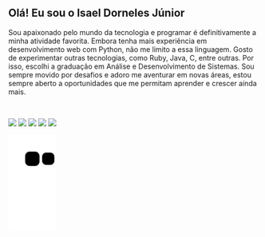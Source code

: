 ## Olá! Eu sou o Isael Dorneles Júnior 

Sou apaixonado pelo mundo da tecnologia e programar é definitivamente a minha atividade favorita. Embora tenha mais experiência em desenvolvimento web com Python, não me limito a essa linguagem. Gosto de experimentar outras tecnologias, como Ruby, Java, C, entre outras. Por isso, escolhi a graduação em Análise e Desenvolvimento de Sistemas. Sou sempre movido por desafios e adoro me aventurar em novas áreas, estou sempre aberto a oportunidades que me permitam aprender e crescer ainda mais.

<br>

  <a href="https://www.instagram.com/juniord_isael/" target="_blank"><img src="https://img.shields.io/badge/-Instagram-%23E4405F?style=for-the-badge&logo=instagram&logoColor=white"></a> <a href="https://t.me/IsaeldJunior/" target="_blank"><img src="https://img.shields.io/badge/Telegram-2CA5E0?style=for-the-badge&logo=telegram&logoColor=white" target="_blank"></a> <a href = "mailto:isaeldjunior@gmail.com"><img src="https://img.shields.io/badge/Gmail-D14836?style=for-the-badge&logo=gmail&logoColor=white" target="_blank"></a>
 <a href="https://www.linkedin.com/in/isael-d-junior/" target="_blank"><img src="https://img.shields.io/badge/-LinkedIn-%230077B5?style=for-the-badge&logo=linkedin&logoColor=white" target="_blank"></a>  <a href="https://app.rocketseat.com.br/me/juniordorneles" target="_blank"><img src="https://img.shields.io/badge/Rocketseat-%237159c1?style=for-the-badge&logo=ghost"></a>
 


  ![Snake animation](https://github.com/JuniorD-Isael/JuniorD-Isael/blob/output/github-contribution-grid-snake.svg)
</div>
